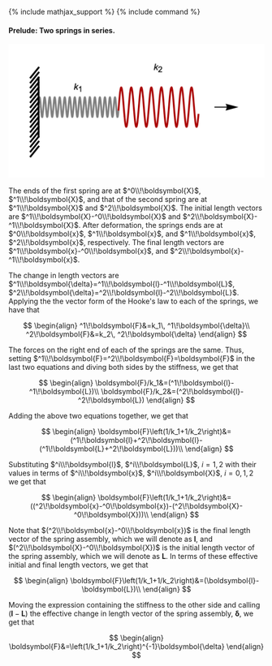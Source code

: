 {% include mathjax_support %}
{% include command %}


#### Prelude: Two springs in series. 

![](2021-09-20-19-48-57.png)

The ends of the first spring are at $^0\\!\boldsymbol{X}$, $^1\\!\boldsymbol{X}$, and that of the second spring are at $^1\\!\boldsymbol{X}$ and $^2\\!\boldsymbol{X}$. The initial length vectors are $^1\\!\boldsymbol{X}-^0\\!\boldsymbol{X}$ and $^2\\!\boldsymbol{X}-^1\\!\boldsymbol{X}$. After deformation, the springs ends are at $^0\\!\boldsymbol{x}$, $^1\\!\boldsymbol{x}$, and $^1\\!\boldsymbol{x}$, $^2\\!\boldsymbol{x}$, respectively. The final length vectors are $^1\\!\boldsymbol{x}-^0\\!\boldsymbol{x}$, and $^2\\!\boldsymbol{x}-^1\\!\boldsymbol{x}$. 

The change in length vectors are $^1\\!\boldsymbol{\delta}=^1\\!\boldsymbol{l}-^1\\!\boldsymbol{L}$, $^2\\!\boldsymbol{\delta}=^2\\!\boldsymbol{l}-^2\\!\boldsymbol{L}$. Applying the the vector form of the Hooke's law to each of the springs, we have that

$$
\begin{align}
^1\!\boldsymbol{F}&=k_1\, ^1\!\boldsymbol{\delta}\\
^2\!\boldsymbol{F}&=k_2\, ^2\!\boldsymbol{\delta}
\end{align}
$$

The forces on the right end of each of the springs are the same. Thus, setting $^1\\!\boldsymbol{F}=^2\\!\boldsymbol{F}=\boldsymbol{F}$ in the last two equations and diving both sides by the stiffness, we get that

$$
\begin{align}
\boldsymbol{F}/k_1&=(^1\!\boldsymbol{l}-^1\!\boldsymbol{L})\\
\boldsymbol{F}/k_2&=(^2\!\boldsymbol{l}-^2\!\boldsymbol{L})
\end{align}
$$

Adding the above two equations together, we get that

$$
\begin{align}
\boldsymbol{F}\left(1/k_1+1/k_2\right)&=(^1\!\boldsymbol{l}+^2\!\boldsymbol{l}-(^1\!\boldsymbol{L}+^2\!\boldsymbol{L}))\\
\end{align}
$$

Substituting $^i\\!\boldsymbol{l}$, $^i\\!\boldsymbol{L}$, $i=1,2$ with their values in terms of $^i\\!\boldsymbol{x}$, $^i\\!\boldsymbol{X}$, $i=0,1,2$ we get that

$$
\begin{align}
\boldsymbol{F}\left(1/k_1+1/k_2\right)&=((^2\!\boldsymbol{x}-^0\!\boldsymbol{x})-(^2\!\boldsymbol{X}-^0\!\boldsymbol{X}))\\
\end{align}
$$

Note that $(^2\\!\boldsymbol{x}-^0\\!\boldsymbol{x})$ is the final length vector of the spring assembly, which we will denote as $\boldsymbol{l}$,
and $(^2\\!\boldsymbol{X}-^0\\!\boldsymbol{X})$ is the initial length vector of the spring assembly, which we will denote as $\boldsymbol{L}$. In terms of these effective initial and final length vectors, we get that

$$
\begin{align}
\boldsymbol{F}\left(1/k_1+1/k_2\right)&=(\boldsymbol{l}-\boldsymbol{L})\\
\end{align}
$$

Moving the expression containing the stiffness to the other side and calling $(\boldsymbol{l}-\boldsymbol{L})$ the effective change in length vector of the spring assembly, $\boldsymbol{\delta}$, we get that

$$
\begin{align}
\boldsymbol{F}&=\left(1/k_1+1/k_2\right)^{-1}\boldsymbol{\delta}
\end{align}
$$

